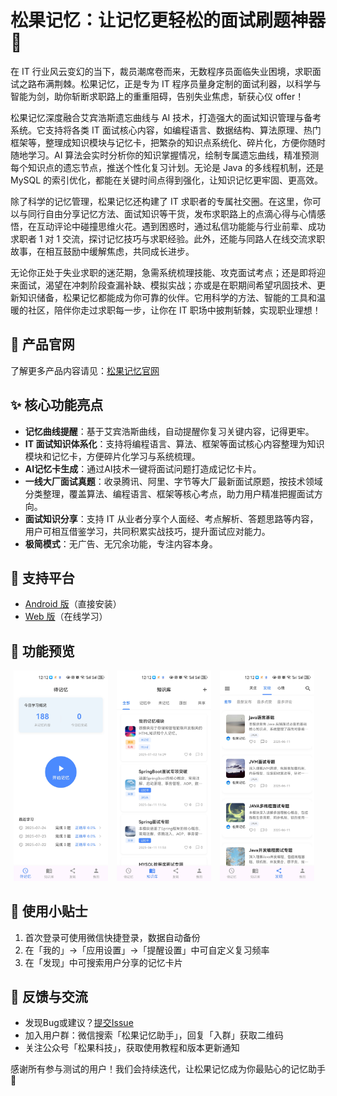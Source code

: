 # 松果记忆：让记忆更轻松的面试刷题神器 🎉

在 IT 行业风云变幻的当下，裁员潮席卷而来，无数程序员面临失业困境，求职面试之路布满荆棘。松果记忆，正是专为 IT 程序员量身定制的面试利器，以科学与智能为剑，助你斩断求职路上的重重阻碍，告别失业焦虑，斩获心仪 offer！

松果记忆深度融合艾宾浩斯遗忘曲线与 AI 技术，打造强大的面试知识管理与备考系统。它支持将各类 IT 面试核心内容，如编程语言、数据结构、算法原理、热门框架等，整理成知识模块与记忆卡，把繁杂的知识点系统化、碎片化，方便你随时随地学习。AI 算法会实时分析你的知识掌握情况，绘制专属遗忘曲线，精准预测每个知识点的遗忘节点，推送个性化复习计划。无论是 Java 的多线程机制，还是MySQL 的索引优化，都能在关键时间点得到强化，让知识记忆更牢固、更高效。

除了科学的记忆管理，松果记忆还构建了 IT 求职者的专属社交圈。在这里，你可以与同行自由分享记忆方法、面试知识等干货，发布求职路上的点滴心得与心情感悟，在互动评论中碰撞思维火花。遇到困惑时，通过私信功能能与行业前辈、成功求职者 1 对 1 交流，探讨记忆技巧与求职经验。此外，还能与同路人在线交流求职故事，在相互鼓励中缓解焦虑，共同成长进步。

无论你正处于失业求职的迷茫期，急需系统梳理技能、攻克面试考点；还是即将迎来面试，渴望在冲刺阶段查漏补缺、模拟实战；亦或是在职期间希望巩固技术、更新知识储备，松果记忆都能成为你可靠的伙伴。它用科学的方法、智能的工具和温暖的社区，陪伴你走过求职每一步，让你在 IT 职场中披荆斩棘，实现职业理想！

## 📱 产品官网
了解更多产品内容请见：[松果记忆官网](https://songguo.skcode.cn/)

## ✨ 核心功能亮点
- **记忆曲线提醒**：基于艾宾浩斯曲线，自动提醒你复习关键内容，记得更牢。
- **IT 面试知识体系化**：支持将编程语言、算法、框架等面试核心内容整理为知识模块和记忆卡，方便碎片化学习与系统梳理。
- **AI记忆卡生成**：通过AI技术一键将面试问题打造成记忆卡片。
- **一线大厂面试真题**：收录腾讯、阿里、字节等大厂最新面试原题，按技术领域分类整理，覆盖算法、编程语言、框架等核心考点，助力用户精准把握面试方向。
- **面试知识分享**：支持 IT 从业者分享个人面经、考点解析、答题思路等内容，用户可相互借鉴学习，共同积累实战技巧，提升面试应对能力。
- **极简模式**：无广告、无冗余功能，专注内容本身。


## 📱 支持平台
- [Android 版](https://webapp.skcode.cn/apks/app-latest.apk)（直接安装）
- [Web 版](https://songguo.skcode.cn/)（在线学习）


## 📸 功能预览
<img width="30%" style="display: inline-block; margin: 0px 5px;"  src="/images/01.jpg" />
<img width="30%" style="display: inline-block; margin: 0px 5px;"  src="/images/02.jpg" />
<img width="30%" style="display: inline-block; margin: 0px 5px;" src="/images/03.jpg" />


## 📝 使用小贴士
1. 首次登录可使用微信快捷登录，数据自动备份
2. 在「我的」→「应用设置」→「提醒设置」中可自定义复习频率
3. 在「发现」中可搜索用户分享的记忆卡片


## 📢 反馈与交流
- 发现Bug或建议？[提交Issue](https://github.com/shuxin556/songguo-app/issues/new)
- 加入用户群：微信搜索「松果记忆助手」，回复「入群」获取二维码
- 关注公众号「松果科技」，获取使用教程和版本更新通知


感谢所有参与测试的用户！我们会持续迭代，让松果记忆成为你最贴心的记忆助手 💛